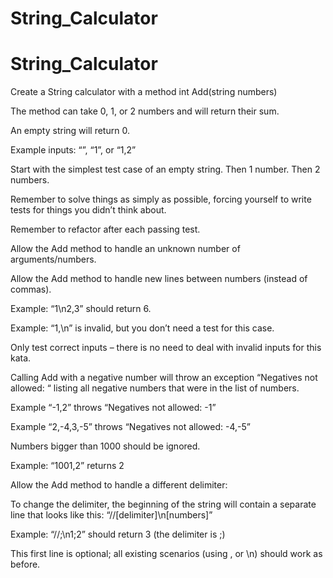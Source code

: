 # String_Calculator

# String_Calculator


Create a String calculator with a method int Add(string numbers)

The method can take 0, 1, or 2 numbers and will return their sum.

An empty string will return 0.

Example inputs: “”, “1”, or “1,2”

Start with the simplest test case of an empty string. Then 1 number. Then 2 numbers.

Remember to solve things as simply as possible, forcing yourself to write tests for things you didn’t think about.

Remember to refactor after each passing test.

Allow the Add method to handle an unknown number of arguments/numbers.

Allow the Add method to handle new lines between numbers (instead of commas).

Example: “1\n2,3” should return 6.

Example: “1,\n” is invalid, but you don’t need a test for this case. 

Only test correct inputs – there is no need to deal with invalid inputs for this kata.

Calling Add with a negative number will throw an exception “Negatives not allowed: “ listing all negative numbers that were in the list of numbers.

Example “-1,2” throws “Negatives not allowed: -1”

Example “2,-4,3,-5” throws “Negatives not allowed: -4,-5”

Numbers bigger than 1000 should be ignored.

Example: “1001,2” returns 2

Allow the Add method to handle a different delimiter:

To change the delimiter, the beginning of the string will contain a separate line that looks like this: “//[delimiter]\n[numbers]”

Example: “//;\n1;2” should return 3 (the delimiter is ;)

This first line is optional; all existing scenarios (using , or \n) should work as before.
